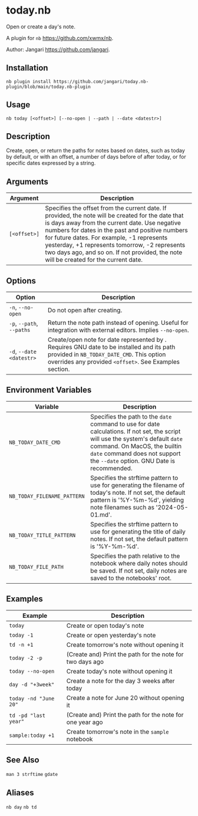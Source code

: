 # today.nb

Open or create a day's note.

A plugin for `nb` <https://github.com/xwmx/nb>.

Author: Jangari <https://github.com/jangari>.

## Installation

```
nb plugin install https://github.com/jangari/today.nb-plugin/blob/main/today.nb-plugin
```

## Usage

`nb today [<offset>] [--no-open | --path | --date <datestr>]`

## Description

Create, open, or return the paths for notes based on dates, such as today by default, or with an offset, a number of days before of after today, or for specific dates expressed by a string.

## Arguments
| Argument | Description |
| --- | --- |
| `[<offset>]` | Specifies the offset from the current date. If provided, the note will be created for the date that is <offset> days away from the current date. Use negative numbers for dates in the past and positive numbers for future dates. For example, -1 represents yesterday, +1 represents tomorrow, -2 represents two days ago, and so on. If not provided, the note will be created for the current date.|

## Options

| Option | Description |
| --- | --- |
| `-n`, `--no-open`              | Do not open after creating.|
| `-p`, `--path`, `--paths`        | Return the note path instead of opening. Useful for integration with external editors. Implies `--no-open`.|
| `-d`, `--date <datestr>`       | Create/open note for date represented by <datestr>. Requires GNU date to be installed and its path provided in `NB_TODAY_DATE_CMD`. This option overrides any provided `<offset>`. See Examples section.|

## Environment Variables

| Variable | Description |
| --- | --- |
| `NB_TODAY_DATE_CMD`           |Specifies the path to the `date` command to use for date calculations. If not set, the script will use the system's default `date` command. On MacOS, the builtin `date` command does not support the `--date` option. GNU Date is recommended.|
| `NB_TODAY_FILENAME_PATTERN`   |Specifies the strftime pattern to use for generating the filename of today's note. If not set, the default pattern is '%Y-%m-%d', yielding note filenames such as '2024-05-01.md'.|
| `NB_TODAY_TITLE_PATTERN`      |Specifies the strftime pattern to use for generating the title of daily notes. If not set, the default pattern is '%Y-%m-%d'.|
| `NB_TODAY_FILE_PATH`          |Specifies the path relative to the notebook where daily notes should be saved. If not set, daily notes are saved to the notebooks' root.|

## Examples

| Example | Description |
| --- | --- |
|`today`|              Create or open today's note|
|`today -1`|           Create or open yesterday's note|
|`td -n +1`|           Create tomorrow's note without opening it|
|`today -2 -p`|        (Create and) Print the path for the note for two days ago|
|`today --no-open`|    Create today's note without opening it|
|`day -d "+3week"`|    Create a note for the day 3 weeks after today|
|`today -nd "June 20"`|Create a note for June 20 without opening it|
|`td -pd "last year"`| (Create and) Print the path for the note for one year ago|
|`sample:today +1`|    Create tomorrow's note in the `sample` notebook|

## See Also

`man 3 strftime`
`gdate`

## Aliases

`nb day`
`nb td`
